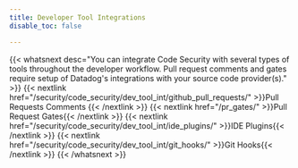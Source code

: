 ```yaml
---
title: Developer Tool Integrations
disable_toc: false

---
```


{{< whatsnext desc="You can integrate Code Security with several types of tools throughout the developer workflow. Pull request comments and gates require setup of Datadog's integrations with your source code provider(s)." >}}
   {{< nextlink href="/security/code_security/dev_tool_int/github_pull_requests/" >}}Pull Requests Comments
{{< /nextlink >}}
   {{< nextlink href="/pr_gates/" >}}Pull Request Gates{{< /nextlink >}}
   {{< nextlink href="/security/code_security/dev_tool_int/ide_plugins/" >}}IDE Plugins{{< /nextlink >}}
   {{< nextlink href="/security/code_security/dev_tool_int/git_hooks/" >}}Git Hooks{{< /nextlink >}}
{{< /whatsnext >}}
